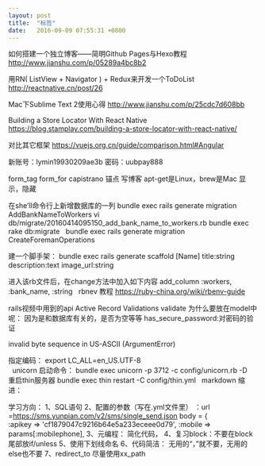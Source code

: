 ```yaml
---
layout: post
title:  "标签"
date:   2016-09-09 07:55:31 +0800
---
```

如何搭建一个独立博客——简明Github Pages与Hexo教程    
http://www.jianshu.com/p/05289a4bc8b2


用RN( ListView + Navigator ) + Redux来开发一个ToDoList
http://reactnative.cn/post/26


Mac下Sublime Text 2使用心得
http://www.jianshu.com/p/25cdc7d608bb


Building a Store Locator With React Native
https://blog.stamplay.com/building-a-store-locator-with-react-native/


对比其它框架
https://vuejs.org.cn/guide/comparison.html#Angular


新账号：lymin19930209ae3b
密码：uubpay888

form_tag  form_for 
capistrano 
锚点  写博客 
apt-get是Linux，brew是Mac
显示，隐藏



在she’ll命令行上新增数据库的一列
bundle exec rails generate migration AddBankNameToWorkers
vi db/migrate/20160414095150_add_bank_name_to_workers.rb
bundle exec rake db:migrate
 
bundle exec rails generate migration CreateForemanOperations

建一个脚手架：
bundle exec rails generate scaffold [Name]
title:string description:text image_url:string


进入该rb文件后，在change方法中加入如下内容
add_column :workers, :bank_name, :string
 
rbnev 教程 https://ruby-china.org/wiki/rbenv-guide



rails视频中用到的api 
Active Record Validations
validate 为什么要放在model中呢： 因为是和数据库有关的，是否为空等等
has_secure_password:对密码的验证	



 invalid byte sequence in US-ASCII (ArgumentError)

指定编码： export LC_ALL=en_US.UTF-8        
 
unicorn 启动命令：
 bundle exec unicorn -p 3712 -c config/unicorn.rb -D
 
重启thin服务器
  bundle exec thin restart -C config/thin.yml 
 
markdown 缩进：&emsp;&emsp;



学习方向：
1、SQL语句
2、配置的参数（写在.yml文件里）
                ：url =https://sms.yunpian.com/v2/sms/single_send.json
                 body = {               
                 :apikey => 'cf1879047c9216b64e5a233eceee0d79',
                 :mobile => params[:mobilephone],
3、元编程： 简化代码，
4、复习block：不要在block尾部放if/unless
5、使用下划线命名
6、代码简洁： 无用的“，”就不要，无用的else也不要
7、redirect_to  尽量使用xx_path